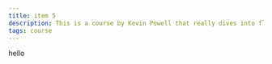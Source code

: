 ```yaml
---
title: item 5
description: This is a course by Kevin Powell that really dives into flexbox.
tags: course
---
```


hello
